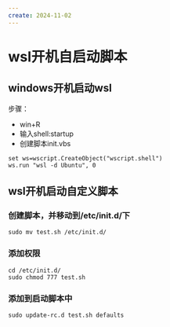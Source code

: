 ```yaml
---
create: 2024-11-02
---
```

# wsl开机自启动脚本

## windows开机启动wsl

步骤：

* win+R
* 输入shell:startup
* 创建脚本init.vbs

```vbscript
set ws=wscript.CreateObject("wscript.shell")
ws.run "wsl -d Ubuntu", 0
```

## wsl开机启动自定义脚本

### 创建脚本，并移动到/etc/init.d/下

```shell
sudo mv test.sh /etc/init.d/
```

### 添加权限

```shell
cd /etc/init.d/
sudo chmod 777 test.sh
```

### 添加到启动脚本中

```shell
sudo update-rc.d test.sh defaults
```

